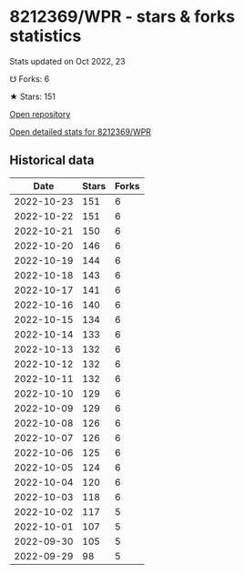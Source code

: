 # 8212369/WPR - stars & forks statistics

Stats updated on Oct 2022, 23

☋ Forks: 6

★ Stars: 151

[Open repository](https://github.com/8212369/WPR)

[Open detailed stats for 8212369/WPR](https://reviewgithub.com/rep/8212369/WPR)

## Historical data
| Date | Stars | Forks |
|------|-------|-------|
| 2022-10-23 | 151 | 6 | 
| 2022-10-22 | 151 | 6 | 
| 2022-10-21 | 150 | 6 | 
| 2022-10-20 | 146 | 6 | 
| 2022-10-19 | 144 | 6 | 
| 2022-10-18 | 143 | 6 | 
| 2022-10-17 | 141 | 6 | 
| 2022-10-16 | 140 | 6 | 
| 2022-10-15 | 134 | 6 | 
| 2022-10-14 | 133 | 6 | 
| 2022-10-13 | 132 | 6 | 
| 2022-10-12 | 132 | 6 | 
| 2022-10-11 | 132 | 6 | 
| 2022-10-10 | 129 | 6 | 
| 2022-10-09 | 129 | 6 | 
| 2022-10-08 | 126 | 6 | 
| 2022-10-07 | 126 | 6 | 
| 2022-10-06 | 125 | 6 | 
| 2022-10-05 | 124 | 6 | 
| 2022-10-04 | 120 | 6 | 
| 2022-10-03 | 118 | 6 | 
| 2022-10-02 | 117 | 5 | 
| 2022-10-01 | 107 | 5 | 
| 2022-09-30 | 105 | 5 | 
| 2022-09-29 | 98 | 5 | 

